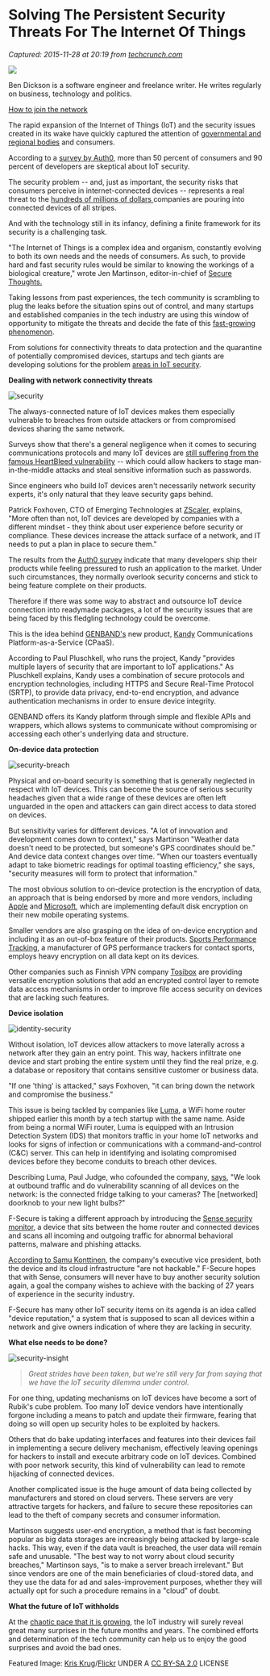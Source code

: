 # Solving The Persistent Security Threats For The Internet Of Things

_Captured: 2015-11-28 at 20:19 from [techcrunch.com](http://techcrunch.com/2015/11/28/solving-the-persistent-security-threats-for-the-internet-of-things/?ncid=rss)_

![](https://tctechcrunch2011.files.wordpress.com/2015/11/23390123_b6caaefc16_b.jpg?w=738)

Ben Dickson is a software engineer and freelance writer. He writes regularly on business, technology and politics.

[How to join the network](http://techcrunch.com/tc-network-submission-guidelines/)

The rapid expansion of the Internet of Things (IoT) and the security issues created in its wake have quickly captured the attention of [governmental and regional bodies](http://www.scmagazineuk.com/enisa-puts-smart-devices-and-iot-on-top-of-european-security-agenda/article/450047/) and consumers.

According to a [survey by Auth0](https://auth0.com/blog/2015/11/06/surprised-turns-out-consumers-dont-trust-iot-security/), more than 50 percent of consumers and 90 percent of developers are skeptical about IoT security.

The security problem -- and, just as important, the security risks that consumers perceive in internet-connected devices -- represents a real threat to the [hundreds of millions of dollars ](http://tech.co/trends-iot-investing-2015-2015-09)companies are pouring into connected devices of all stripes.

And with the technology still in its infancy, defining a finite framework for its security is a challenging task.

"The Internet of Things is a complex idea and organism, constantly evolving to both its own needs and the needs of consumers. As such, to provide hard and fast security rules would be similar to knowing the workings of a biological creature," wrote Jen Martinson, editor-in-chief of [Secure Thoughts.](http://securethoughts.com/)

Taking lessons from past experiences, the tech community is scrambling to plug the leaks before the situation spins out of control, and many startups and established companies in the tech industry are using this window of opportunity to mitigate the threats and decide the fate of this [fast-growing](http://www.intel.com/content/www/us/en/internet-of-things/infographics/guide-to-iot.html) [phenomenon](https://www.abiresearch.com/press/the-internet-of-things-will-drive-wireless-connect/).

From solutions for connectivity threats to data protection and the quarantine of potentially compromised devices, startups and tech giants are developing solutions for the problem [areas in IoT security](https://bendeetech.wordpress.com/2015/11/04/5-domains-where-iot-security-needs-to-be-addressed/).

**Dealing with network connectivity threats**

![security](https://tctechcrunch2011.files.wordpress.com/2014/12/security.jpg?w=680&h=455)

The always-connected nature of IoT devices makes them especially vulnerable to breaches from outside attackers or from compromised devices sharing the same network.

Surveys show that there's a general negligence when it comes to securing communications protocols and many IoT devices are [still suffering from the famous HeartBleed vulnerability](https://grahamcluley.com/2015/09/heartbleed-200000-vulnerable-devices-internet/?utm_source=Cluley&utm_campaign=a22a46e1d1-Graham_Cluley&utm_medium=email&utm_term=0_8106850f4a-a22a46e1d1-55416989) -- which could allow hackers to stage man-in-the-middle attacks and steal sensitive information such as passwords.

Since engineers who build IoT devices aren't necessarily network security experts, it's only natural that they leave security gaps behind.

Patrick Foxhoven, CTO of Emerging Technologies at [ZScaler](https://www.zscaler.com/), explains, "More often than not, IoT devices are developed by companies with a different mindset - they think about user experience before security or compliance. These devices increase the attack surface of a network, and IT needs to put a plan in place to secure them."

The results from the [Auth0 survey](https://auth0.com/blog/2015/11/06/surprised-turns-out-consumers-dont-trust-iot-security/) indicate that many developers ship their products while feeling pressured to rush an application to the market. Under such circumstances, they normally overlook security concerns and stick to being feature complete on their products.

Therefore if there was some way to abstract and outsource IoT device connection into readymade packages, a lot of the security issues that are being faced by this fledgling technology could be overcome.

This is the idea behind [GENBAND's](http://www.genband.com/) new product, [Kandy](https://www.kandy.io/) Communications Platform-as-a-Service (CPaaS).

According to Paul Pluschkell, who runs the project, Kandy "provides multiple layers of security that are important to IoT applications." As Pluschkell explains, Kandy uses a combination of secure protocols and encryption technologies, including HTTPS and Secure Real-Time Protocol (SRTP), to provide data privacy, end-to-end encryption, and advance authentication mechanisms in order to ensure device integrity.

GENBAND offers its Kandy platform through simple and flexible APIs and wrappers, which allows systems to communicate without compromising or accessing each other's underlying data and structure.

**On-device data protection**

![security-breach](https://tctechcrunch2011.files.wordpress.com/2014/11/security-breach.png?w=680&h=383)

Physical and on-board security is something that is generally neglected in respect with IoT devices. This can become the source of serious security headaches given that a wide range of these devices are often left unguarded in the open and attackers can gain direct access to data stored on devices.

But sensitivity varies for different devices. "A lot of innovation and development comes down to context," says Martinson "Weather data doesn't need to be protected, but someone's GPS coordinates should be." And device data context changes over time. "When our toasters eventually adapt to take biometric readings for optimal toasting efficiency," she says, "security measures will form to protect that information."

The most obvious solution to on-device protection is the encryption of data, an approach that is being endorsed by more and more vendors, including [Apple](https://nakedsecurity.sophos.com/2015/10/21/apple-tells-judge-its-impossible-to-unlock-a-device-running-ios-8-or-higher/) and [Microsoft](http://www.pcworld.com/article/2986346/internet-of-things/microsofts-enterprise-grade-security-is-coming-to-windows-10-iot.html), which are implementing default disk encryption on their new mobile operating systems.

Smaller vendors are also grasping on the idea of on-device encryption and including it as an out-of-box feature of their products. [Sports Performance Tracking](https://www.sportsperformancetracking.com/), a manufacturer of GPS performance trackers for contact sports, employs heavy encryption on all data kept on its devices.

Other companies such as Finnish VPN company [Tosibox](http://www.tosibox.com/) are providing versatile encryption solutions that add an encrypted control layer to remote data access mechanisms in order to improve file access security on devices that are lacking such features.

**Device isolation**

![identity-security](https://tctechcrunch2011.files.wordpress.com/2015/10/identity-security.png?w=680&h=383)

Without isolation, IoT devices allow attackers to move laterally across a network after they gain an entry point. This way, hackers infiltrate one device and start probing the entire system until they find the real prize, e.g. a database or repository that contains sensitive customer or business data.

"If one 'thing' is attacked," says Foxhoven, "it can bring down the network and compromise the business."

This issue is being tackled by companies like [Luma](https://getluma.com/about/), a WiFi home router shipped earlier this month by a tech startup with the same name. Aside from being a normal WiFi router, Luma is equipped with an Intrusion Detection System (IDS) that monitors traffic in your home IoT networks and looks for signs of infection or communications with a command-and-control (C&C) server. This can help in identifying and isolating compromised devices before they become conduits to breach other devices.

Describing Luma, Paul Judge, who cofounded the company, [says](http://www.darkreading.com/endpoint/startup-builds-secure-router-for-iot-laden-home-wifi-/d/d-id/1323019), "We look at outbound traffic and do vulnerability scanning of all devices on the network: is the connected fridge talking to your cameras? The [networked] doorknob to your new light bulbs?"

F-Secure is taking a different approach by introducing the [Sense security monitor](https://sense.f-secure.com/), a device that sits between the home router and connected devices and scans all incoming and outgoing traffic for abnormal behavioral patterns, malware and phishing attacks.

[According to Samu Konttinen](http://www.scmagazineuk.com/slush-helsinki-iot-security-on-the-rise-physical-security-becoming-more-prevalent/article/453164/), the company's executive vice president, both the device and its cloud infrastructure "are not hackable." F-Secure hopes that with Sense, consumers will never have to buy another security solution again, a goal the company wishes to achieve with the backing of 27 years of experience in the security industry.

F-Secure has many other IoT security items on its agenda is an idea called "device reputation," a system that is supposed to scan all devices within a network and give owners indication of where they are lacking in security.

**What else needs to be done?**

![security-insight](https://tctechcrunch2011.files.wordpress.com/2014/10/security-insight.png?w=680&h=383)

> _Great strides have been taken, but we're still very far from saying that we have the IoT security dilemma under control._

For one thing, updating mechanisms on IoT devices have become a sort of Rubik's cube problem. Too many IoT device vendors have intentionally forgone including a means to patch and update their firmware, fearing that doing so will open up security holes to be exploited by hackers.

Others that do bake updating interfaces and features into their devices fail in implementing a secure delivery mechanism, effectively leaving openings for hackers to install and execute arbitrary code on IoT devices. Combined with poor network security, this kind of vulnerability can lead to remote hijacking of connected devices.

Another complicated issue is the huge amount of data being collected by manufacturers and stored on cloud servers. These servers are very attractive targets for hackers, and failure to secure these repositories can lead to the theft of company secrets and consumer information.

Martinson suggests user-end encryption, a method that is fast becoming popular as big data storages are increasingly being attacked by large-scale hacks. This way, even if the data vault is breached, the user data will remain safe and unusable. "The best way to not worry about cloud security breaches," Martinson says, "is to make a server breach irrelevant." But since vendors are one of the main beneficiaries of cloud-stored data, and they use the data for ad and sales-improvement purposes, whether they will actually opt for such a procedure remains in a "cloud" of doubt.

**What the future of IoT withholds**

At the [chaotic pace that it is growing](http://www.informationweek.com/mobile/mobile-devices/gartner-21-billion-iot-devices-to-invade-by-2020/d/d-id/1323081), the IoT industry will surely reveal great many surprises in the future months and years. The combined efforts and determination of the tech community can help us to enjoy the good surprises and avoid the bad ones.

Featured Image: [Kris Krug](https://www.flickr.com/photos/kk/)/[Flickr](https://www.flickr.com/) UNDER A [CC BY-SA 2.0](http://creativecommons.org/licenses/by-sa/2.0/) LICENSE
